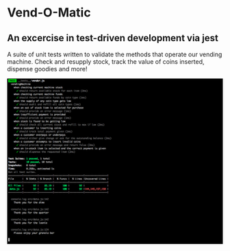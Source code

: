 # Vend-O-Matic 
## An excercise in test-driven development via jest

 A suite of unit tests written to validate the methods that operate our vending machine. Check and resupply stock, track the value of coins inserted, dispense goodies and more!

![alt text](https://github.com/tmclean85/Vend-O-Matic/blob/master/screenshot.png "Test results screenshot")
